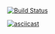 [![Build Status](https://travis-ci.com/solar05/project-lvl1-s482.svg?branch=master)](https://travis-ci.com/solar05/project-lvl1-s482)

[![asciicast](https://asciinema.org/a/nzJuT53LzOZvEIybwxwyEeIGf.svg)](https://asciinema.org/a/nzJuT53LzOZvEIybwxwyEeIGf)